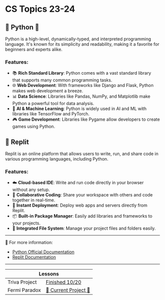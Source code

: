 # CS Topics 23-24

## 💖 Python 💖

Python is a high-level, dynamically-typed, and interpreted programming language. It's known for its simplicity and readability, making it a favorite for beginners and experts alike.

### Features:
- 📚 **Rich Standard Library**: Python comes with a vast standard library that supports many common programming tasks.
- 🌐 **Web Development**: With frameworks like Django and Flask, Python makes web development a breeze.
- 📊 **Data Science**: Libraries like Pandas, NumPy, and Matplotlib make Python a powerful tool for data analysis.
- 🤖 **AI & Machine Learning**: Python is widely used in AI and ML with libraries like TensorFlow and PyTorch.
- 🎮 **Game Development**: Libraries like Pygame allow developers to create games using Python.

## 🔄 Replit

Replit is an online platform that allows users to write, run, and share code in various programming languages, including Python.

### Features:
- ☁️ **Cloud-based IDE**: Write and run code directly in your browser without any setup.
- 🤝 **Collaborative Coding**: Share your workspace with others and code together in real-time.
- 🚀 **Instant Deployment**: Deploy web apps and servers directly from Replit.
- 📦 **Built-in Package Manager**: Easily add libraries and frameworks to your projects.
- 📂 **Integrated File System**: Manage your project files and folders easily.

---

📖 For more information:
- [Python Official Documentation](https://docs.python.org/3/)
- [Replit Documentation](https://docs.replit.com/)

---

<table>
  <thead>
    <tr>
      <th colspan="2">Lessons</th>
    </tr>
  </thead>
  <tbody>
    <tr>
      <td>Triva Project</td>
      <td><a href="https://riverdalegithub.github.io/intro_python_23/project2/"> Finished 10/20 </a></td>
    </tr>
        <tr>
      <td>Fermi Paradox</td>
      <td><a href="https://riverdalegithub.github.io/intro_python_23/fermi/">💖 Current Project 💖</a></td>
    </tr>
   
  </tbody>
</table>


